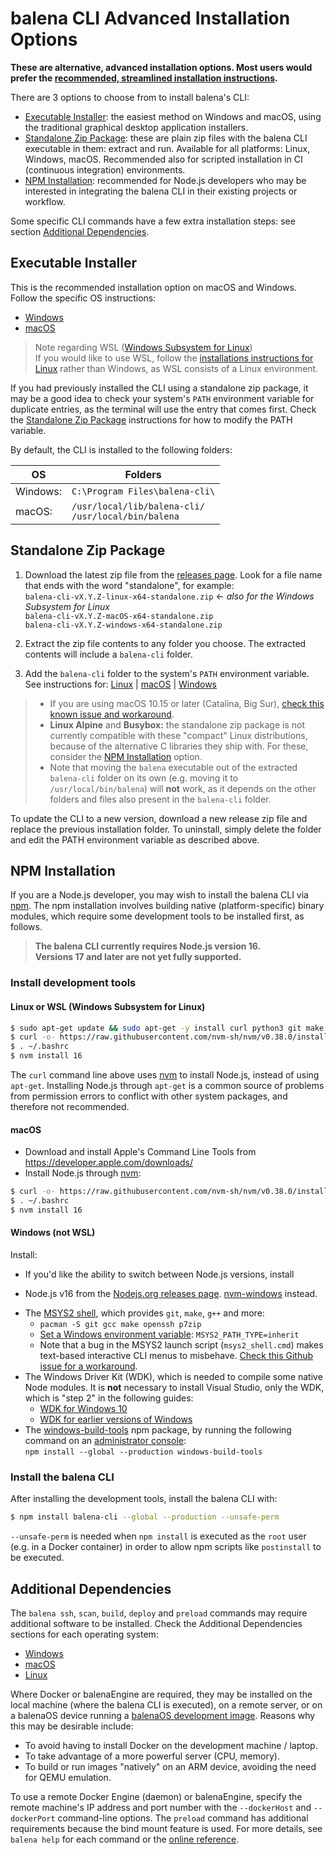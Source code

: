 # balena CLI Advanced Installation Options

**These are alternative, advanced installation options. Most users would prefer the [recommended,
streamlined installation
instructions](https://github.com/balena-io/balena-cli/blob/master/INSTALL.md).**

There are 3 options to choose from to install balena's CLI:

* [Executable Installer](#executable-installer): the easiest method on Windows and macOS, using the
  traditional graphical desktop application installers.
* [Standalone Zip Package](#standalone-zip-package): these are plain zip files with the balena CLI
  executable in them: extract and run. Available for all platforms: Linux, Windows, macOS.
  Recommended also for scripted installation in CI (continuous integration) environments.
* [NPM Installation](#npm-installation): recommended for Node.js developers who may be interested
  in integrating the balena CLI in their existing projects or workflow.

Some specific CLI commands have a few extra installation steps: see section [Additional
Dependencies](#additional-dependencies).

## Executable Installer

This is the recommended installation option on macOS and Windows. Follow the specific OS
instructions:

* [Windows](./INSTALL-WINDOWS.md)
* [macOS](./INSTALL-MAC.md)

> Note regarding WSL ([Windows Subsystem for
> Linux](https://docs.microsoft.com/en-us/windows/wsl/about))  
> If you would like to use WSL, follow the [installations instructions for
> Linux](./INSTALL-LINUX.md) rather than Windows, as WSL consists of a Linux environment.

If you had previously installed the CLI using a standalone zip package, it may be a good idea to
check your system's `PATH` environment variable for duplicate entries, as the terminal will use the
entry that comes first. Check the [Standalone Zip Package](#standalone-zip-package) instructions
for how to modify the PATH variable.

By default, the CLI is installed to the following folders:

OS  | Folders
--- | ---
Windows: | `C:\Program Files\balena-cli\`
macOS:   | `/usr/local/lib/balena-cli/` <br> `/usr/local/bin/balena`

## Standalone Zip Package

1. Download the latest zip file from the [releases page](https://github.com/balena-io/balena-cli/releases).
   Look for a file name that ends with the word "standalone", for example:  
   `balena-cli-vX.Y.Z-linux-x64-standalone.zip`  ← _also for the Windows Subsystem for Linux_  
   `balena-cli-vX.Y.Z-macOS-x64-standalone.zip`  
   `balena-cli-vX.Y.Z-windows-x64-standalone.zip`

2. Extract the zip file contents to any folder you choose. The extracted contents will include a
   `balena-cli` folder.

3. Add the `balena-cli` folder to the system's `PATH` environment variable.  
   See instructions for:
   [Linux](https://stackoverflow.com/questions/14637979/how-to-permanently-set-path-on-linux-unix) |
   [macOS](https://www.architectryan.com/2012/10/02/add-to-the-path-on-mac-os-x-mountain-lion/#.Uydjga1dXDg) |
   [Windows](https://www.computerhope.com/issues/ch000549.htm)

> * If you are using macOS 10.15 or later (Catalina, Big Sur), [check this known issue and
>   workaround](https://github.com/balena-io/balena-cli/issues/2244).
> * **Linux Alpine** and **Busybox:** the standalone zip package is not currently compatible with
>   these "compact" Linux distributions, because of the alternative C libraries they ship with.
>   For these, consider the [NPM Installation](#npm-installation) option.
> * Note that moving the `balena` executable out of the extracted `balena-cli` folder on its own
>   (e.g. moving it to `/usr/local/bin/balena`) will **not** work, as it depends on the other
>   folders and files also present in the `balena-cli` folder.

To update the CLI to a new version, download a new release zip file and replace the previous
installation folder. To uninstall, simply delete the folder and edit the PATH environment variable
as described above.

## NPM Installation

If you are a Node.js developer, you may wish to install the balena CLI via [npm](https://www.npmjs.com).
The npm installation involves building native (platform-specific) binary modules, which require
some development tools to be installed first, as follows.

> **The balena CLI currently requires Node.js version 16.**  
> **Versions 17 and later are not yet fully supported.**

### Install development tools

#### **Linux or WSL** (Windows Subsystem for Linux)

```sh
$ sudo apt-get update && sudo apt-get -y install curl python3 git make g++
$ curl -o- https://raw.githubusercontent.com/nvm-sh/nvm/v0.38.0/install.sh | bash
$ . ~/.bashrc
$ nvm install 16
```

The `curl` command line above uses
[nvm](https://github.com/nvm-sh/nvm/blob/master/README.md#install--update-script) to install
Node.js, instead of using `apt-get`. Installing Node.js through `apt-get` is a common source of
problems from permission errors to conflict with other system packages, and therefore not
recommended.

#### **macOS**

* Download and install Apple's Command Line Tools from https://developer.apple.com/downloads/
* Install Node.js through [nvm](https://github.com/nvm-sh/nvm/blob/master/README.md#install--update-script):

```sh
$ curl -o- https://raw.githubusercontent.com/nvm-sh/nvm/v0.38.0/install.sh | bash
$ . ~/.bashrc
$ nvm install 16
```

#### **Windows** (not WSL)

Install:

  * If you'd like the ability to switch between Node.js versions, install
- Node.js v16 from the [Nodejs.org releases page](https://nodejs.org/en/download/releases/).
    [nvm-windows](https://github.com/coreybutler/nvm-windows#node-version-manager-nvm-for-windows)
    instead.
* The [MSYS2 shell](https://www.msys2.org/), which provides `git`, `make`, `g++` and more:
  * `pacman -S git gcc make openssh p7zip`
  * [Set a Windows environment variable](https://www.onmsft.com/how-to/how-to-set-an-environment-variable-in-windows-10): `MSYS2_PATH_TYPE=inherit`
  * Note that a bug in the MSYS2 launch script (`msys2_shell.cmd`) makes text-based
    interactive CLI menus to misbehave. [Check this Github issue for a
    workaround](https://github.com/msys2/MINGW-packages/issues/1633#issuecomment-240583890).
* The Windows Driver Kit (WDK), which is needed to compile some native Node modules. It is **not**
  necessary to install Visual Studio, only the WDK, which is "step 2" in the following guides:
  * [WDK for Windows 10](https://docs.microsoft.com/en-us/windows-hardware/drivers/download-the-wdk#download-icon-step-2-install-refreshed-wdk-for-windows-10-version-2004)
  * [WDK for earlier versions of Windows](https://docs.microsoft.com/en-us/windows-hardware/drivers/other-wdk-downloads#step-2-install-the-wdk)
* The [windows-build-tools](https://www.npmjs.com/package/windows-build-tools) npm package,
  by running the following command on an [administrator
  console](https://www.howtogeek.com/194041/how-to-open-the-command-prompt-as-administrator-in-windows-8.1/):  
  `npm install --global --production windows-build-tools`

### Install the balena CLI

After installing the development tools, install the balena CLI with:

```sh
$ npm install balena-cli --global --production --unsafe-perm
```

`--unsafe-perm` is needed when `npm install` is executed as the `root` user (e.g. in a Docker
container) in order to allow npm scripts like `postinstall` to be executed.

## Additional Dependencies

The `balena ssh`, `scan`, `build`, `deploy` and `preload` commands may require
additional software to be installed. Check the Additional Dependencies sections for each operating
system:

* [Windows](./INSTALL-WINDOWS.md#additional-dependencies)
* [macOS](./INSTALL-MAC.md#additional-dependencies)
* [Linux](./INSTALL-LINUX.md#additional-dependencies)

Where Docker or balenaEngine are required, they may be installed on the local machine (where the
balena CLI is executed), on a remote server, or on a balenaOS device running a [balenaOS development
image](https://www.balena.io/docs/reference/OS/overview/2.x/#dev-vs-prod-images). Reasons why this
may be desirable include:

* To avoid having to install Docker on the development machine / laptop.
* To take advantage of a more powerful server (CPU, memory).
* To build or run images "natively" on an ARM device, avoiding the need for QEMU emulation.

To use a remote Docker Engine (daemon) or balenaEngine, specify the remote machine's IP address and
port number with the `--dockerHost` and `--dockerPort` command-line options. The `preload` command
has additional requirements because the bind mount feature is used. For more details, see
`balena help` for each command or the [online
reference](https://www.balena.io/docs/reference/cli/#cli-command-reference).
